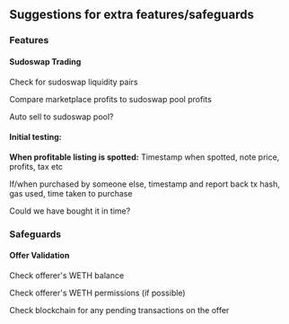 ## Suggestions for extra features/safeguards

### Features 

#### Sudoswap Trading
Check for sudoswap liquidity pairs

Compare marketplace profits to sudoswap pool profits

Auto sell to sudoswap pool?

#### Initial testing:
**When profitable listing is spotted:**
Timestamp when spotted, note price, profits, tax etc

If/when purchased by someone else, timestamp and report back tx hash, gas used, time taken to purchase

Could we have bought it in time?

### Safeguards

#### Offer Validation
Check offerer's WETH balance

Check offerer's WETH permissions (if possible)

Check blockchain for any pending transactions on the offer 
